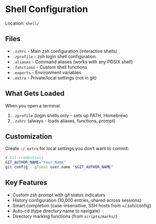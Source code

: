 # Shell Configuration

Location: `shell/`

## Files

- `.zshrc` - Main zsh configuration (interactive shells)
- `.zprofile` - zsh login shell configuration
- `.aliases` - Command aliases (works with any POSIX shell)
- `.functions` - Custom shell functions
- `.exports` - Environment variables
- `.extra` - Private/local settings (not in git)

## What Gets Loaded

When you open a terminal:
1. `.zprofile` (login shells only - sets up PATH, Homebrew)
2. `.zshrc` (always - loads aliases, functions, prompt)

## Customization

Create `~/.extra` for local settings you don't want to commit:
```zsh
# Git credentials
GIT_AUTHOR_NAME="Your Name"
git config --global user.name "$GIT_AUTHOR_NAME"
```

## Key Features

- Custom zsh prompt with git status indicators
- History configuration (10,000 entries, shared across sessions)
- Smart completion (case-insensitive, SSH hosts from ~/.ssh/config)
- Auto-cd (type directory name to navigate)
- Directory marking functions (from `scripts/marks/`)
